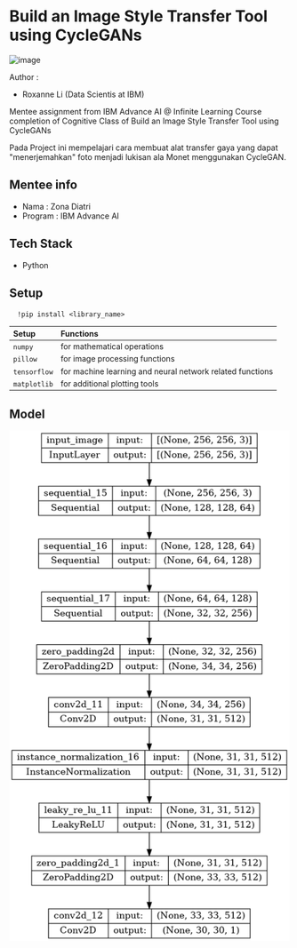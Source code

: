
# Build an Image Style Transfer Tool using CycleGANs
![image](https://github.com/zonadiatri/Build-an-Image-Style-Transfer-Tool-using-CycleGANs/assets/150646579/d5ef2984-4314-4aa0-aa9e-be41e47eea12)

Author :  
- Roxanne Li (Data Scientis at IBM)

Mentee assignment from IBM Advance AI @ Infinite Learning Course completion of Cognitive Class of Build an Image Style Transfer Tool using CycleGANs

Pada Project ini mempelajari cara membuat alat transfer gaya yang dapat "menerjemahkan" foto menjadi lukisan ala Monet menggunakan CycleGAN. 












## Mentee info
- Nama : Zona Diatri
- Program : IBM Advance AI

## Tech Stack
- Python



## Setup



```http
  !pip install <library_name>
```

| Setup | Functions |
| :-------- | :------------------------- |
| `numpy` | for mathematical operations |
| `pillow` | for image processing functions |
| `tensorflow` | for machine learning and neural network related functions |
| `matplotlib` | for additional plotting tools |







## Model
![alt text](https://github.com/zonadiatri/Build-an-Image-Style-Transfer-Tool-using-CycleGANs/blob/main/model.png?raw=true)



